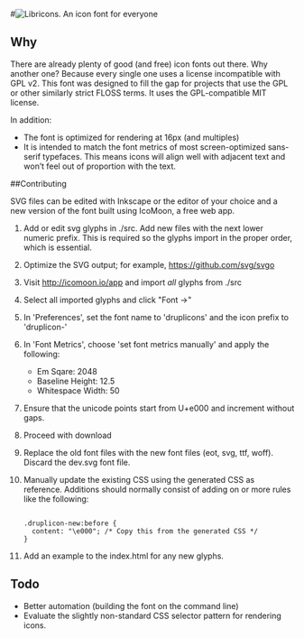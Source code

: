 #![Libricons. An icon font for everyone](https://github.com/ry5n/libricons/raw/master/libricons-grid.png)

## Why

There are already plenty of good (and free) icon fonts out there. Why another
one? Because every single one uses a license incompatible with GPL v2. This font
was designed to fill the gap for projects that use the GPL or other similarly
strict FLOSS terms. It uses the GPL-compatible MIT license.

In addition:
- The font is optimized for rendering at 16px (and multiples)
- It is intended to match the font metrics of most screen-optimized sans-serif
  typefaces. This means icons will align well with adjacent text and won’t feel
  out of proportion with the text.

##Contributing

SVG files can be edited with Inkscape or the editor of your choice and a new
version of the font built using IcoMoon, a free web app.

1.  Add or edit svg glyphs in ./src. Add new files with the next lower numeric
    prefix. This is required so the glyphs import in the proper order, which is
    essential.
2.  Optimize the SVG output; for example, https://github.com/svg/svgo
3.  Visit http://icomoon.io/app and import *all* glyphs from ./src
4.  Select all imported glyphs and click "Font →"
5.  In 'Preferences', set the font name to 'druplicons' and the icon prefix to
    'druplicon-'
6.  In 'Font Metrics', choose 'set font metrics manually' and apply the
    following:
    - Em Sqare: 2048
    - Baseline Height: 12.5
    - Whitespace Width: 50
7.  Ensure that the unicode points start from U+e000 and increment without gaps.
8.  Proceed with download
9.  Replace the old font files with the new font files (eot, svg, ttf, woff).
    Discard the dev.svg font file.
10. Manually update the existing CSS using the generated CSS as reference.
    Additions should normally consist of adding on or more rules like the
    following:

    <code>
    .druplicon-new:before {
      content: "\e000"; /* Copy this from the generated CSS */
    }
    </code>

11. Add an example to the index.html for any new glyphs.

## Todo

- Better automation (building the font on the command line)
- Evaluate the slightly non-standard CSS selector pattern for rendering icons.

